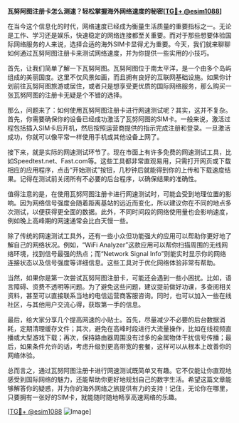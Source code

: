 **瓦努阿图注册卡怎么测速？轻松掌握海外网络速度的秘密[[TG💪+ @esim1088](https://t.me/s/esim1088)]**

在当今这个信息化的时代，网络速度已经成为衡量生活质量的重要指标之一。无论是工作、学习还是娱乐，快速稳定的网络连接都至关重要。而对于那些想要体验国际网络服务的人来说，选择合适的海外SIM卡显得尤为重要。今天，我们就来聊聊如何通过瓦努阿图注册卡来测试网络速度，并为你提供一些实用的小技巧。

首先，让我们简单了解一下瓦努阿图。瓦努阿图位于南太平洋，是一个由多个岛屿组成的美丽国度。这里不仅风景如画，而且拥有良好的互联网基础设施。如果你计划前往瓦努阿图旅游或居住，或者只是想享受更优质的国际网络服务，那么购买一张瓦努阿图的注册卡无疑是个不错的选择。

那么，问题来了：如何使用瓦努阿图注册卡进行网速测试呢？其实，这并不复杂。首先，你需要确保你的设备已经成功激活了瓦努阿图的SIM卡。一般来说，激活过程包括插入SIM卡后开机，然后按照运营商提供的指示完成注册和登录。一旦激活成功，你就可以像平常一样使用手机或其他设备上网了。

接下来，就是实际的网速测试环节了。现在市面上有许多免费的网速测试工具，比如Speedtest.net、Fast.com等。这些工具都非常直观易用，只需打开网页或下载相应的应用程序，点击“开始测试”按钮，几秒钟后就能得到你的上传和下载速度结果。记得在测试前关闭所有不必要的后台程序，以确保结果的准确性。

值得注意的是，在使用瓦努阿图注册卡进行网速测试时，可能会受到地理位置的影响。因为网络信号强度会随着距离基站的远近而变化，所以建议你在不同的地点多次测试，以便获得更全面的数据。此外，不同时间段的网络使用量也会影响速度，例如晚上高峰期的网速通常会比白天慢一些。

除了传统的网速测试工具外，还有一些小众但功能强大的应用可以帮助你更好地了解自己的网络状况。例如，“WiFi Analyzer”这款应用可以帮你扫描周围的无线网络环境，找到信号最强的热点；而“Network Signal Info”则能实时显示你的网络连接状态以及信号强度等详细信息。这些工具对于优化网络体验非常有帮助。

当然，如果你是第一次尝试瓦努阿图注册卡，可能还会遇到一些小困扰。比如，语言障碍、资费不透明等问题。为了避免这些问题，建议提前做好功课，多查阅相关资料，甚至可以直接联系当地的电信运营商客服咨询。同时，也可以加入一些在线社区，与其他用户交流心得，获取第一手的信息。

最后，给大家分享几个提高网速的小贴士。首先，尽量减少不必要的后台数据消耗，定期清理缓存文件；其次，避免在高峰时段进行大流量操作，比如在线视频直播或大型游戏下载；再次，保持路由器周围没有过多的金属物体干扰信号传播；最后，如果条件允许的话，考虑升级到更高带宽的套餐，这样可以从根本上改善你的网络体验。

总而言之，通过瓦努阿图注册卡进行网速测试既简单又有趣。它不仅能让你直观地感受到国际网络的魅力，还能帮助你更好地规划自己的数字生活。希望这篇文章能够解答你的疑惑，并为你的海外网络之旅提供有力的支持！记住，无论你在哪里，只要拥有一张好的SIM卡，就能随时随地畅享高速网络的乐趣。

[[TG💪+ @esim1088](https://t.me/s/esim1088) ![Image](https://i.postimg.cc/4NQfJmqS/Snipaste-2025-05-13-00-14-12.png)]